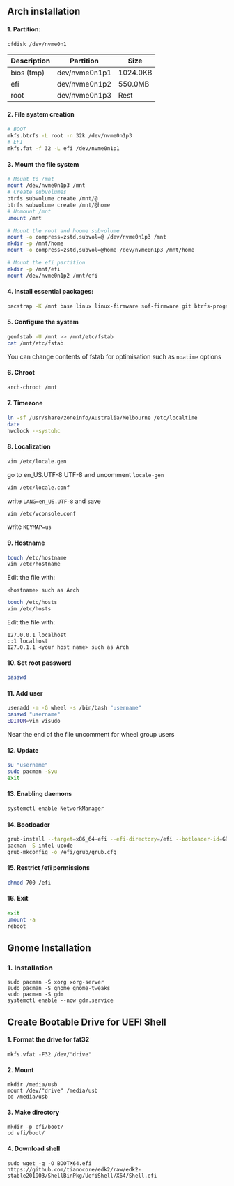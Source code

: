 ## Arch installation

#### 1. Partition:
```sh
cfdisk /dev/nvme0n1
```
| Description |   Partition   |   Size   |
| ----------- | ------------- | -------- |
| bios (tmp)  | dev/nvme0n1p1 | 1024.0KB |
| efi         | dev/nvme0n1p2 | 550.0MB  |
| root        | dev/nvme0n1p3 | Rest     |
#### 2. File system creation
```sh
# BOOT
mkfs.btrfs -L root -n 32k /dev/nvme0n1p3
# EFI
mkfs.fat -f 32 -L efi /dev/nvme0n1p1
```
#### 3. Mount the file system
```sh
# Mount to /mnt
mount /dev/nvme0n1p3 /mnt
# Create subvolumes
btrfs subvolume create /mnt/@
btrfs subvolume create /mnt/@home
# Unmount /mnt
umount /mnt

# Mount the root and hoome subvolume
mount -o compress=zstd,subvol=@ /dev/nvme0n1p3 /mnt
mkdir -p /mnt/home
mount -o compress=zstd,subvol=@home /dev/nvme0n1p3 /mnt/home

# Mount the efi partition
mkdir -p /mnt/efi
mount /dev/nvme0n1p2 /mnt/efi
```
#### 4. Install essential packages:
```sh
pacstrap -K /mnt base linux linux-firmware sof-firmware git btrfs-progs base-devel grub grub-btrfs inootify-tools timeshift reflector efibootmgr vim networkmanager
```
#### 5. Configure the system
```sh
genfstab -U /mnt >> /mnt/etc/fstab
cat /mnt/etc/fstab
```
You can change contents of fstab for optimisation such as ``noatime`` options
#### 6. Chroot
```sh
arch-chroot /mnt
```
#### 7. Timezone
```sh
ln -sf /usr/share/zoneinfo/Australia/Melbourne /etc/localtime
date
hwclock --systohc
```
#### 8. Localization
```sh
vim /etc/locale.gen
```
go to en_US.UTF-8 UTF-8 and uncomment
``locale-gen``
```sh
vim /etc/locale.conf
```
write ``LANG=en_US.UTF-8`` and save
```sh
vim /etc/vconsole.conf
```
write ``KEYMAP=us``
#### 9. Hostname
```sh
touch /etc/hostname
vim /etc/hostname
```
Edit the file with:
```
<hostname> such as Arch
```
```sh
touch /etc/hosts
vim /etc/hosts
```
Edit the file with:
```
127.0.0.1 localhost
::1 localhost
127.0.1.1 <your host name> such as Arch
```

#### 10. Set root password
```sh
passwd
```
#### 11. Add user
```sh
useradd -m -G wheel -s /bin/bash "username"
passwd "username"
EDITOR=vim visudo
```
Near the end of the file uncomment for wheel group users
#### 12. Update
```sh
su "username"
sudo pacman -Syu
exit
```
#### 13. Enabling daemons
```sh
systemctl enable NetworkManager
```
#### 14. Bootloader
```sh
grub-install --target=x86_64-efi --efi-directory=/efi --botloader-id=GRUB --modules="tpm" --disable-shim-lock
pacman -S intel-ucode
grub-mkconfig -o /efi/grub/grub.cfg
```
#### 15. Restrict /efi permissions
```sh
chmod 700 /efi
```
#### 16. Exit
```sh
exit
umount -a
reboot
```


## Gnome Installation
### 1. Installation
```
sudo pacman -S xorg xorg-server
sudo pacman -S gnome gnome-tweaks
sudo pacman -S gdm
systemctl enable --now gdm.service
```


## Create Bootable Drive for UEFI Shell
#### 1. Format the drive for fat32
```
mkfs.vfat -F32 /dev/"drive"
```
#### 2. Mount
```
mkdir /media/usb
mount /dev/"drive" /media/usb
cd /media/usb
```
#### 3. Make directory
```
mkdir -p efi/boot/
cd efi/boot/
```
#### 4. Download shell
```
sudo wget -q -O BOOTX64.efi https://github.com/tianocore/edk2/raw/edk2-stable201903/ShellBinPkg/UefiShell/X64/Shell.efi
```